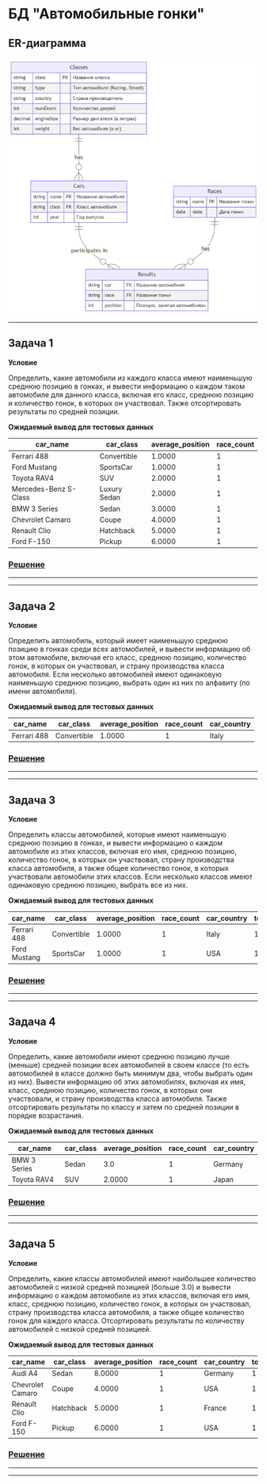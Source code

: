 # БД "Автомобильные гонки"

## ER-диаграмма

![ER-диаграмма БД "Автомобильные гонки"](prepare/er-diag.png)

---

## Задача 1

**Условие**

Определить, какие автомобили из каждого класса имеют наименьшую среднюю позицию в гонках, и вывести информацию о каждом таком автомобиле для данного класса, включая его класс, среднюю позицию и количество гонок, в которых он участвовал. Также отсортировать результаты по средней позиции.

**Ожидаемый вывод для тестовых данных**

| car_name              | car_class    | average_position | race_count |
| --------------------- | ------------ | ---------------- | ---------- |
| Ferrari 488           | Convertible  | 1.0000           | 1          |
| Ford Mustang          | SportsCar    | 1.0000           | 1          |
| Toyota RAV4           | SUV          | 2.0000           | 1          |
| Mercedes-Benz S-Class | Luxury Sedan | 2.0000           | 1          |
| BMW 3 Series          | Sedan        | 3.0000           | 1          |
| Chevrolet Camaro      | Coupe        | 4.0000           | 1          |
| Renault Clio          | Hatchback    | 5.0000           | 1          |
| Ford F-150            | Pickup       | 6.0000           | 1          |


### [Решение](task1.sql)

-----------
-----------

## Задача 2

**Условие**

Определить автомобиль, который имеет наименьшую среднюю позицию в гонках среди всех автомобилей, и вывести информацию об этом автомобиле, включая его класс, среднюю позицию, количество гонок, в которых он участвовал, и страну производства класса автомобиля. Если несколько автомобилей имеют одинаковую наименьшую среднюю позицию, выбрать один из них по алфавиту (по имени автомобиля).

**Ожидаемый вывод для тестовых данных**

| car_name    | car_class   | average_position | race_count | car_country |
| ----------- | ----------- | ---------------- | ---------- | ----------- |
| Ferrari 488 | Convertible | 1.0000           | 1          | Italy       |


### [Решение](task2.sql)

-----------
-----------

## Задача 3

**Условие**

Определить классы автомобилей, которые имеют наименьшую среднюю позицию в гонках, и вывести информацию о каждом автомобиле из этих классов, включая его имя, среднюю позицию, количество гонок, в которых он участвовал, страну производства класса автомобиля, а также общее количество гонок, в которых участвовали автомобили этих классов. Если несколько классов имеют одинаковую среднюю позицию, выбрать все из них.

**Ожидаемый вывод для тестовых данных**

| car_name     | car_class   | average_position | race_count | car_country | total_races |
| ------------ | ----------- | ---------------- | ---------- | ----------- | ----------- |
| Ferrari 488  | Convertible | 1.0000           | 1          | Italy       | 1           |
| Ford Mustang | SportsCar   | 1.0000           | 1          | USA         | 1           |


### [Решение](task3.sql)

-----------
-----------

## Задача 4

**Условие**

Определить, какие автомобили имеют среднюю позицию лучше (меньше) средней позиции всех автомобилей в своем классе (то есть автомобилей в классе должно быть минимум два, чтобы выбрать один из них). Вывести информацию об этих автомобилях, включая их имя, класс, среднюю позицию, количество гонок, в которых они участвовали, и страну производства класса автомобиля. Также отсортировать результаты по классу и затем по средней позиции в порядке возрастания.

**Ожидаемый вывод для тестовых данных**

| car_name     | car_class | average_position | race_count | car_country |
| ------------ | --------- | ---------------- | ---------- | ----------- |
| BMW 3 Series | Sedan     | 3.0              | 1          | Germany     |
| Toyota RAV4  | SUV       | 2.0000           | 1          | Japan       |


### [Решение](task4.sql)

-----------
-----------

## Задача 5

**Условие**

Определить, какие классы автомобилей имеют наибольшее количество автомобилей с низкой средней позицией (больше 3.0) и вывести информацию о каждом автомобиле из этих классов, включая его имя, класс, среднюю позицию, количество гонок, в которых он участвовал, страну производства класса автомобиля, а также общее количество гонок для каждого класса. Отсортировать результаты по количеству автомобилей с низкой средней позицией.

**Ожидаемый вывод для тестовых данных**

| car_name         | car_class | average_position | race_count | car_country | total_races | low_position_count |
| ---------------- | --------- | ---------------- | ---------- | ----------- | ----------- | ------------------ |
| Audi A4          | Sedan     | 8.0000           | 1          | Germany     | 1           | 1                  |
| Chevrolet Camaro | Coupe     | 4.0000           | 1          | USA         | 1           | 1                  |
| Renault Clio     | Hatchback | 5.0000           | 1          | France      | 1           | 1                  |
| Ford F-150       | Pickup    | 6.0000           | 1          | USA         | 1           | 1                  |


### [Решение](task5.sql)

-----------
-----------

